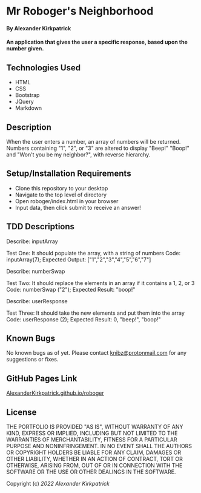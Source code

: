 # Mr Roboger's Neighborhood

#### By **Alexander Kirkpatrick**

#### An application that gives the user a specific response, based upon the number given.

## Technologies Used

* HTML
* CSS
* Bootstrap
* JQuery
* Markdown

## Description

When the user enters a number, an array of numbers will be returned. Numbers containing "1", "2", or "3" are altered to display "Beep!" "Boop!" and "Won't you be my neighbor?", with reverse hierarchy.

## Setup/Installation Requirements

* Clone this repository to your desktop
* Navigate to the top level of directory
* Open roboger/index.html in your browser
* Input data, then click submit to receive an answer!

## TDD Descriptions

Describe: inputArray

Test One: It should populate the array, with a string of numbers
Code: inputArray(7);
Expected Output: ["1","2","3","4","5","6","7"]

Describe: numberSwap

Test Two: It should replace the elements in an array if it contains a 1, 2, or 3
Code: numberSwap ("2");
Expected Result: "boop!"

Describe: userResponse

Test Three: It should take the new elements and put them into the array
Code: userResponse (2);
Expected Result: 0, "beep!", "boop!"

## Known Bugs

No known bugs as of yet. Please contact knibz@protonmail.com for any suggestions or fixes.

## GitHub Pages Link

[AlexanderKirkpatrick.github.io/roboger](https://alexanderkirkpatrick.github.io/roboger/)

## License

THE PORTFOLIO IS PROVIDED "AS IS", WITHOUT WARRANTY OF ANY KIND, EXPRESS OR IMPLIED, INCLUDING BUT NOT LIMITED TO THE WARRANTIES OF MERCHANTABILITY, FITNESS FOR A PARTICULAR PURPOSE AND NONINFRINGEMENT. IN NO EVENT SHALL THE AUTHORS OR COPYRIGHT HOLDERS BE LIABLE FOR ANY CLAIM, DAMAGES OR OTHER LIABILITY, WHETHER IN AN ACTION OF CONTRACT, TORT OR OTHERWISE, ARISING FROM, OUT OF OR IN CONNECTION WITH THE SOFTWARE OR THE USE OR OTHER DEALINGS IN THE SOFTWARE.

Copyright (c) _2022_ _Alexander Kirkpatrick_